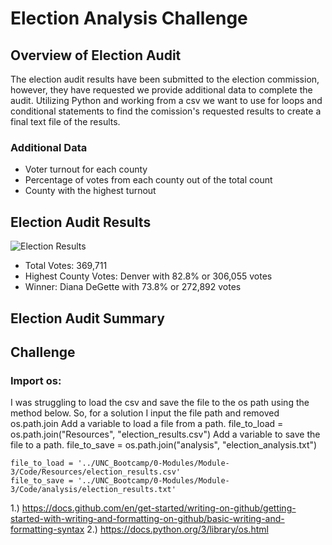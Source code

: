 # Election Analysis Challenge

## Overview of Election Audit
The election audit results have been submitted to the election commission, however, they have requested we provide additional data to complete the audit. Utilizing Python and working from a csv we want to use for loops and conditional statements to find the comission's requested results to create a final text file of the results. 
### Additional Data
- Voter turnout for each county
- Percentage of votes from each county out of the total count
- County with the highest turnout

## Election Audit Results
![Election Results](https://github.com/Jall3n/Election_Analysis/assets/119149740/bf8b3e5f-8426-4674-95fd-bbe9f5523f28)

- Total Votes: 369,711
- Highest County Votes: Denver with 82.8% or 306,055 votes
- Winner: Diana DeGette with 73.8% or 272,892 votes

## Election Audit Summary

## Challenge
### Import os: 
I was struggling to load the csv and save the file to the os path using the method below. So, for a solution I input the file path and removed os.path.join
Add a variable to load a file from a path.
file_to_load = os.path.join("Resources", "election_results.csv")
Add a variable to save the file to a path.
file_to_save = os.path.join("analysis", "election_analysis.txt")

    file_to_load = '../UNC_Bootcamp/0-Modules/Module-3/Code/Resources/election_results.csv'
    file_to_save = '../UNC_Bootcamp/0-Modules/Module-3/Code/analysis/election_results.txt'




1.) https://docs.github.com/en/get-started/writing-on-github/getting-started-with-writing-and-formatting-on-github/basic-writing-and-formatting-syntax
2.) https://docs.python.org/3/library/os.html

